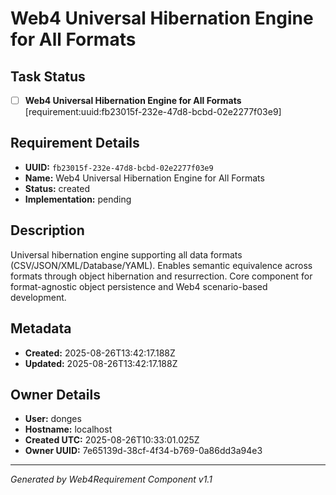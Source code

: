 # Web4 Universal Hibernation Engine for All Formats

## Task Status
- [ ] **Web4 Universal Hibernation Engine for All Formats** [requirement:uuid:fb23015f-232e-47d8-bcbd-02e2277f03e9]

## Requirement Details

- **UUID:** `fb23015f-232e-47d8-bcbd-02e2277f03e9`
- **Name:** Web4 Universal Hibernation Engine for All Formats
- **Status:** created
- **Implementation:** pending

## Description

Universal hibernation engine supporting all data formats (CSV/JSON/XML/Database/YAML). Enables semantic equivalence across formats through object hibernation and resurrection. Core component for format-agnostic object persistence and Web4 scenario-based development.

## Metadata

- **Created:** 2025-08-26T13:42:17.188Z
- **Updated:** 2025-08-26T13:42:17.188Z

## Owner Details

- **User:** donges
- **Hostname:** localhost
- **Created UTC:** 2025-08-26T10:33:01.025Z
- **Owner UUID:** 7e65139d-38cf-4f34-b769-0a86dd3a94e3

---

*Generated by Web4Requirement Component v1.1*